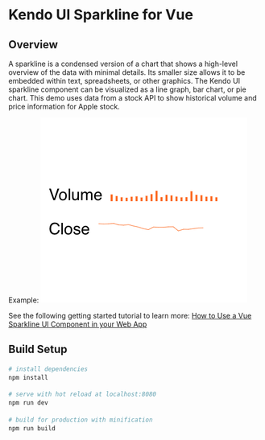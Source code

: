 # Kendo UI Sparkline for Vue

##  Overview

A sparkline is a condensed version of a chart that shows a high-level overview of the data with minimal details. Its smaller size allows it to be embedded within text, spreadsheets, or other graphics. The Kendo UI sparkline component can be visualized as a line graph, bar chart, or pie chart. This demo uses data from a stock API to show historical volume and price information for Apple stock.

Example:
![Sparkline example](src/assets/vue-sparkline.png)

See the following getting started tutorial to learn more: [How to Use a Vue Sparkline UI Component in your Web App](https://www.telerik.com/blogs/how-to-use-a-vue-sparkline-ui-component-in-your-web-app)

## Build Setup

``` bash
# install dependencies
npm install

# serve with hot reload at localhost:8080
npm run dev

# build for production with minification
npm run build
```


